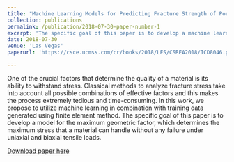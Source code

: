 ```yaml
---
title: "Machine Learning Models for Predicting Fracture Strength of Porous Ceramics and Glasses"
collection: publications
permalink: /publication/2018-07-30-paper-number-1
excerpt: 'The specific goal of this paper is to develop a machine learning model for the maximum geometric factor, which determines the maximum stress that a material can handle without any failure under uniaxial and biaxial tensile loads.'
date: 2018-07-30
venue: 'Las Vegas'
paperurl: 'https://csce.ucmss.com/cr/books/2018/LFS/CSREA2018/ICD8046.pdf'

---
```


One of the crucial factors that determine the quality of a material is its ability to withstand stress. Classical methods to analyze fracture stress take into account all possible combinations of effective factors and this makes the process extremely tedious and time-consuming. In this work, we propose to utilize machine learning in combination with training data generated using finite element method. The specific goal of this paper is to develop a model for the maximum geometric factor, which determines the maximum stress that a material can handle without any failure under uniaxial and biaxial tensile loads.

[Download paper here](https://csce.ucmss.com/cr/books/2018/LFS/CSREA2018/ICD8046.pdf)

